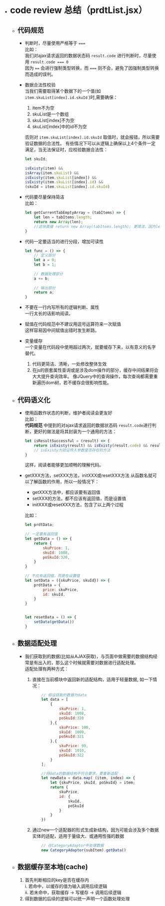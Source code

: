* # code review 总结（prdtList.jsx）  

	* ## 代码规范
	
		* 判断时，尽量使用严格等于 `===`  
			比如：  
			我们对ajax请求返回的数据状态码 `result.code` 进行判断时，尽量使用 `result.code === 0`  
			因为 `==` 会进行强制类型转换，而 `===` 则不会，避免了因强制类型转换而造成的误判。

		* 数据合法性校验  
			当我们需要取得某个数据下的一个值(如 `item.skuList[index].id.skuId` )时,需要确保：  

			1. item不为空    
			2. skuList是一个数组  
			3. skuList[index]不为空  
			4. skuList[index]中的id不为空    
		
			否则对 `item.skuList[index].id.skuId` 取值时，就会报错，所以需要验证数据的合法性。
			有些情况下可以从逻辑上确保以上4个条件一定满足，当无法保证时，应校验数据合法性：
				
			```	jsx
			let skuId;
					
			isExisty(item) && 
			isArray(item.skuList) && 
			isExisty(item.skuList[index]) && 
			isExisty(item.skuList[index].id) && 
			(skuId = item.skuList[index].id.skuId)
			```
 
		* 代码要尽量保持简洁  
			比如：
				
			```jsx
			let getCurrentTabEmptyArray = (tabItems) => {
				let len = tabItems.length;
				return new Array(len);
				//这块直接 return new Array(tabItems.length); 更简洁，因为len变量并没有做其它处理
			}
			```

		* 代码一定要适当的进行分段，增加可读性  

			```jsx
			let func = () => {
				// 定义部分 
				let a = 0;
				let b = 1;
				
				// 数据处理部分
				a += b;
				
				// 输出部分
				return a;
			}
			```

		* 不要在一行内写所有的逻辑判断、属性  
			一行太长的话影响阅读。

		* 赋值在代码规范中不建议用逗号运算符来一次赋值  
			这样容易因中间赋值出错时发生断路。

		* 变量缓存  
			一个变量在代码段中使用超过两次，就要缓存下来，以有意义的名字替代。  
			1. 代码更简洁、清晰，一处修改整体生效
			2. 在js的嵌套属性查询或是涉及dom操作的部分，缓存中间结果将会大大提升查询效率。 像JQuery中的查询操作，每次查询都需要重新遍历dom树，若不缓存会很影响性能。

	* ## 代码语义化
		* 使用函数作状态的判断，维护者阅读会更友好    
			比如：  
			**代码规范** 中提到的对ajax请求返回的数据状态码 `result.code`进行判断，更好的做法是将其封装为一个通用的方法：
			
			```jsx				
			let isResultSuccessful = (result) => {  
				return isExisty(result) && isExisty(result.code) && result.code == '0';
				// isExisty为验证传入参数是否存在的方法
			}
			```
			这样，阅读者能够更加顺畅的理解代码。
		* getXXX方法，setXXX方法，initXXX或resetXXX方法
			从函数名就可以了解函数的作用，所以一般情况下：
			* getXXX方法中，都应该要有返回值
			* setXXX的方法，都不应该有返回值，而是设置值
			* initXXX或resetXXX方法，包含了以上两个过程  
		
			比如：
			
			```jsx
			let prdtData; 
					
			// 一定要有返回值
			let getData = () => {
				return {
					skuPrice: 1, 
					skuId: 1008, 
					poSkuId:320,
				}
			}
				
			// 不应有返回值，而是在设置值
			let setData = ({skuPrice, skuId}) => {
				prdtData = {
					price: skuPrice,
					id: skuId,
				}
			}
			
				
			let resetData = () => {
				setData(getData())
			}
			```

	
	* ## 数据适配处理
		* 我们获取到的数据(比如从AJAX获取)，与页面中做需要的数据结构经常是有出入的，那么这个时候就需要对数据进行适配处理。  
			适配处理有两种方式：  
			1. 直接在当前模块中返回新的适配结构，适用于轻量数据, 如一下情况：  
			
				```jsx
					// 假设获取的数据为data
					let data = [
						{
							skuPrice: 1, 
							skuId: 1008, 
							poSkuId:320
						},{
							skuPrice: 100, 
							skuId: 1009, 
							poSkuId:321
						},{
							skuPrice: 99, 
							skuId: 1010, 
							poSkuId:322
						}
					];

					//但data的数据结构不符合要求，要重新适配
					let newData = data.map( (item, index) => {
						let {skuPrice, skuId, poSkuId} = item;
						return {
							skuPrice,
							id: {
								skuId,
								poSkuId
							}
						}
					})
				```

			2. 通过new一个适配器的形式生成新结构，因为可能会涉及多个数据实体的适配，适用于量级大、或通用性强的数据
					
				```jsx
					// 在CategoryAdaptor中处理数据
					new CategoryAdaptor(subItem).getData()
				```

	* ## 数据缓存至本地(cache)
	
		1. 首先判断相应的key是否在缓存内  
		 	i. 若命中，以缓存的值为输入调用后续逻辑  
			ii. 若未命中，获取缓存 -> 写缓存 -> 调用后续逻辑  
		2. 得到数据的后续的逻辑可以统一声明一个函数处理处理